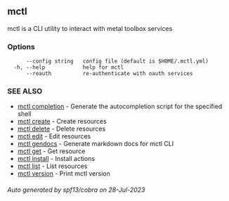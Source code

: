 ## mctl

mctl is a CLI utility to interact with metal toolbox services

### Options

```
      --config string   config file (default is $HOME/.mctl.yml)
  -h, --help            help for mctl
      --reauth          re-authenticate with oauth services
```

### SEE ALSO

* [mctl completion](mctl_completion.md)	 - Generate the autocompletion script for the specified shell
* [mctl create](mctl_create.md)	 - Create resources
* [mctl delete](mctl_delete.md)	 - Delete resources
* [mctl edit](mctl_edit.md)	 - Edit resources
* [mctl gendocs](mctl_gendocs.md)	 - Generate markdown docs for mctl CLI
* [mctl get](mctl_get.md)	 - Get resource
* [mctl install](mctl_install.md)	 - Install actions
* [mctl list](mctl_list.md)	 - List resources
* [mctl version](mctl_version.md)	 - Print mctl version

###### Auto generated by spf13/cobra on 28-Jul-2023
